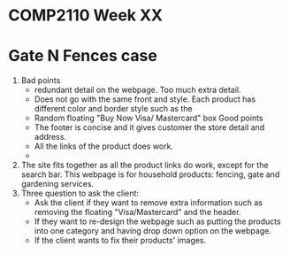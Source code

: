 # COMP2110 Week XX
# Gate N Fences case
1. Bad points
    - redundant detail on the webpage. Too much extra detail.
    - Does not go with the same front and style. Each product has different color and border style such as the 
    - Random floating "Buy Now Visa/ Mastercard" box 
    Good points
    - The footer is concise and it gives customer the store detail and address.
    - All the links of the product does work.
    - 
2.  The site fits together as all the product links do work, except for the search bar. This webpage is for household products: fencing, gate and gardening services.
3. Three question to ask the client:
    - Ask the client if they want to remove extra information such as removing the floating "Visa/Mastercard" and the header.
    - If they want to re-design the webpage such as putting the products into one category and having drop down option on the webpage.
    - If the client wants to fix their products' images.


